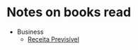 # Notes on books read
- Business
  - [Receita Previsível](https://github.com/k3ybladewielder/books/blob/main/business/receita_previsivel.md)
